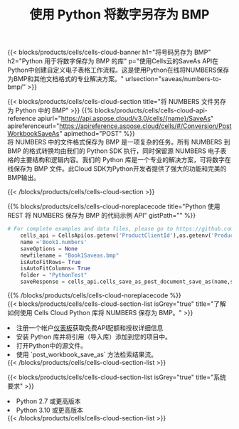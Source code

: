 ﻿---
title: 使用 Python 将数字另存为 BMP
description: 利用Aspose.Cells Cloud SDK for Python将NUMBERS格式文件保存为BMP格式文件。
kwords: Excel, Save NUMBERS as BMP, REST, Python
howto: How to save NUMBERS as BMP using Aspose.Cells Cloud Python library.
---
{{< blocks/products/cells/cells-cloud-banner h1="将号码另存为 BMP" h2="Python 用于将数字保存为 BMP 的库" p="使用Cells云的SaveAs API在Python中创建自定义电子表格工作流程。这是使用Python在线将NUMBERS保存为BMP和其他文档格式的专业解决方案。" urlsection="saveas/numbers-to-bmp/" >}}

{{< blocks/products/cells/cells-cloud-section title="将 NUMBERS 文件另存为 Python 中的 BMP" >}}
{{% blocks/products/cells/cells-cloud-api-reference apiurl="https://api.aspose.cloud/v3.0/cells/{name}/SaveAs" apireferenceurl="https://apireference.aspose.cloud/cells/#/Conversion/PostWorkbookSaveAs" apimethod="POST" %}}
<br/>
将 NUMBERS 中的文件格式保存为 BMP 是一项复杂的任务。所有 NUMBERS 到 BMP 的格式转换均由我们的 Python SDK 执行，同时保留源 NUMBERS 电子表格的主要结构和逻辑内容。我们的 Python 库是一个专业的解决方案，可将数字在线保存为 BMP 文件。此Cloud SDK为Python开发者提供了强大的功能和完美的BMP输出。

{{< /blocks/products/cells/cells-cloud-section >}}

{{% blocks/products/cells/cells-cloud-noreplacecode title="Python 使用 REST 将 NUMBERS 保存为 BMP 的代码示例 API" gistPath="" %}}
  
```python
# For complete examples and data files, please go to https://github.com/aspose-cells-cloud/aspose-cells-cloud-python/
    cells_api = CellsApi(os.getenv('ProductClientId'),os.getenv('ProductClientSecret'))
    name ='Book1.numbers'    
    saveOptions = None
    newfilename = "Book1Saveas.bmp"
    isAutoFitRows= True
    isAutoFitColumns= True
    folder = "PythonTest"
    saveResponse = cells_api.cells_save_as_post_document_save_as(name,save_options=saveOptions, newfilename=(folder +'/' + newfilename),folder=folder)
```
  
{{% /blocks/products/cells/cells-cloud-noreplacecode %}}
<br/>
{{< blocks/products/cells/cells-cloud-section-list isGrey="true" title="了解如何使用 Cells Cloud Python 库将 NUMBERS 保存为 BMP。" >}}
<li>注册一个帐户<a href="https://dashboard.aspose.cloud/">仪表板</a>获取免费API配额和授权详细信息</li>
<li>安装 Python 库并将引用（导入库）添加到您的项目中。</li>
<li>打开Python中的源文件。</li>
<li>使用 `post_workbook_save_as` 方法检索结果流。</li>
{{< /blocks/products/cells/cells-cloud-section-list >}}

{{< blocks/products/cells/cells-cloud-section-list isGrey="true" title="系统要求" >}}
<li>Python 2.7 或更高版本</li>
<li>Python 3.10 或更高版本</li>
{{< /blocks/products/cells/cells-cloud-section-list >}}
